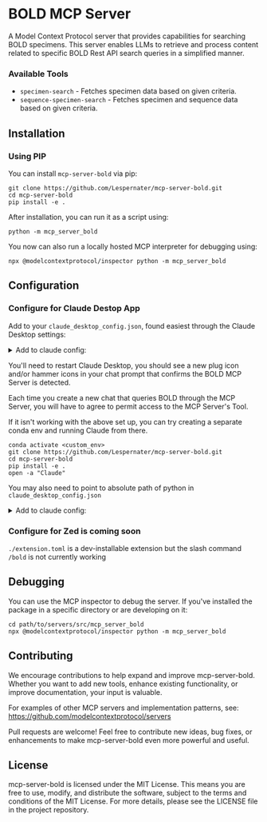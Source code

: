 
# BOLD MCP Server

A Model Context Protocol server that provides capabilities for searching BOLD specimens. This server enables LLMs to retrieve and process content related to specific BOLD Rest API search queries in a simplified manner.

### Available Tools

- `specimen-search` - Fetches specimen data based on given criteria.
- `sequence-specimen-search` - Fetches specimen and sequence data based on given criteria.

## Installation

### Using PIP

You can install `mcp-server-bold` via pip:

```
git clone https://github.com/Lespernater/mcp-server-bold.git
cd mcp-server-bold
pip install -e .
```

After installation, you can run it as a script using:

```
python -m mcp_server_bold
```

You now can also run a locally hosted MCP interpreter for debugging using:

```
npx @modelcontextprotocol/inspector python -m mcp_server_bold
```

## Configuration

### Configure for Claude Destop App

Add to your `claude_desktop_config.json`, found easiest through the Claude Desktop settings:

<details>
<summary>Add to claude config:</summary>

```json
"mcpServers": {
  "bold": {
    "command": "python",
    "args": ["-m", "mcp_server_bold"]
  }
}
```
</details>

You'll need to restart Claude Desktop, you should see a new plug icon and/or hammer icons in your chat prompt that confirms the BOLD MCP Server is detected.

Each time you create a new chat that queries BOLD through the MCP Server, you will have to agree to permit access to the MCP Server's Tool.

If it isn't working with the above set up, you can try creating a separate conda env and running Claude from there.

```
conda activate <custom_env>
git clone https://github.com/Lespernater/mcp-server-bold.git
cd mcp-server-bold
pip install -e .
open -a "Claude"
```

You may also need to point to absolute path of python in `claude_desktop_config.json`

<details>
<summary>Add to claude config:</summary>

```json
"mcpServers": {
  "bold": {
    "command": "/path/to/bin/python",
    "args": ["-m", "mcp_server_bold"]
  }
}
```
</details>

### Configure for Zed is coming soon

`./extension.toml` is a dev-installable extension but the slash command `/bold` is not currently working

## Debugging

You can use the MCP inspector to debug the server. If you've installed the package in a specific directory or are developing on it:

```
cd path/to/servers/src/mcp_server_bold
npx @modelcontextprotocol/inspector python -m mcp_server_bold
```

## Contributing

We encourage contributions to help expand and improve mcp-server-bold. Whether you want to add new tools, enhance existing functionality, or improve documentation, your input is valuable.

For examples of other MCP servers and implementation patterns, see:
https://github.com/modelcontextprotocol/servers

Pull requests are welcome! Feel free to contribute new ideas, bug fixes, or enhancements to make mcp-server-bold even more powerful and useful.

## License

mcp-server-bold is licensed under the MIT License. This means you are free to use, modify, and distribute the software, subject to the terms and conditions of the MIT License. For more details, please see the LICENSE file in the project repository.
